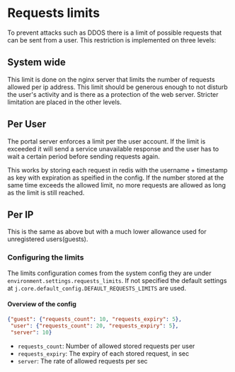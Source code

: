 # Requests limits

To prevent attacks such as DDOS there is a limit of possible requests that can be sent from a user.
This restriction is implemented on three levels:

## System wide

This limit is done on the nginx server that limits the number of requests allowed per ip address.
This limit should be generous enough to not disturb the user's activity and is there as a protection of the web server.
Stricter limitation are placed in the other levels.

## Per User

The portal server enforces a limit per the user account. If the limit is exceeded it will send a service unavailable response and the user has to wait a certain period before sending requests again.

This works by storing each request in redis with the username + timestamp as key with expiration as speified in the config.
If the number stored at the same time exceeds the allowed limit, no more requests are allowed as long as the limit is still reached.

## Per IP

This is the same as above but with a much lower allowance used for unregistered users(guests).

### Configuring the limits

The limits configuration comes from the system config they are under `environment.settings.requests_limits`.
If not specified the default settings at `j.core.default_config.DEFAULT_REQUESTS_LIMITS` are used.

#### Overview of the config

```json
{"guest": {"requests_count": 10, "requests_expiry": 5},
 "user": {"requests_count": 20, "requests_expiry": 5},
 "server": 10}
```

- `requests_count`: Number of allowed stored requests per user
- `requests_expiry`: The expiry of each stored request, in sec
- `server`: The rate of allowed requests per sec
